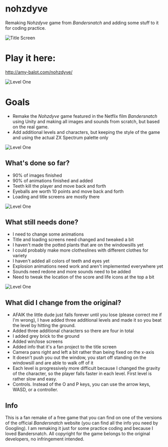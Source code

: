 # nohzdyve
Remaking *Nohzdyve* game from *Bandersnatch* and adding some stuff to it for coding practice.

![Title Screen](http://amy-balot.com/nohzdyve/nd0.gif)

# Play it here:
http://amy-balot.com/nohzdyve/

![Level One](http://amy-balot.com/nohzdyve/nd1.gif)

# Goals
* Remake the *Nohzdyve* game featured in the Netflix film *Bandersnatch* using Unity and making all images and sounds from scratch, but based on the real game. 
* Add additional levels and characters, but keeping the style of the game and using the actual ZX Spectrum palette only

![Level One](http://amy-balot.com/nohzdyve/nd2.gif)

## What's done so far?
* 90% of images finished
* 90% of animations finished and added
* Teeth kill the player and move back and forth
* Eyeballs are worth 10 points and move back and forth
* Loading and title screens are mostly there

![Level One](http://amy-balot.com/nohzdyve/nd3.gif)

## What still needs done?
* I need to change some animations
* Title and loading screens need changed and tweaked a bit
* I haven't made the potted plants that are on the windowsills yet
* I could probably make more clotheslines with different clothes for variety
* I haven't added all colors of teeth and eyes yet
* Explosion animations need work and aren't implemented everywhere yet
* Sounds need redone and more sounds need to be added
* Need to tweak the location of the score and life icons at the top a bit

![Level One](http://amy-balot.com/nohzdyve/nd4.gif)

## What did I change from the original?
* AFAIK the little dude just falls forever until you lose (please correct me if I'm wrong), I have added three additional levels and made it so you beat the level by hitting the ground. 
* Added three additional characters so there are four in total
* I added grey brick to the ground
* Added win/lose screens
* Added info that it's a fan project to the title screen
* Camera pans right and left a bit rather than being fixed on the x-axis
* It doesn't push you out the window, you start off standing on the windowsill and are able to walk off of it
* Each level is progressively more difficult because I changed the gravity of the character, so the player falls faster in each level. First level is rather slow and easy.
* Controls. Instead of the O and P keys, you can use the arrow keys, WASD, or a controller.

## Info
This is a fan remake of a free game that you can find on one of the versions of the official *Bandersnatch* website (you can find all the info you need by Googling). I am remaking it just for some practice coding and because I loved Bandersnatch. All copyright for the game belongs to the original developers, no infringement intended. 
